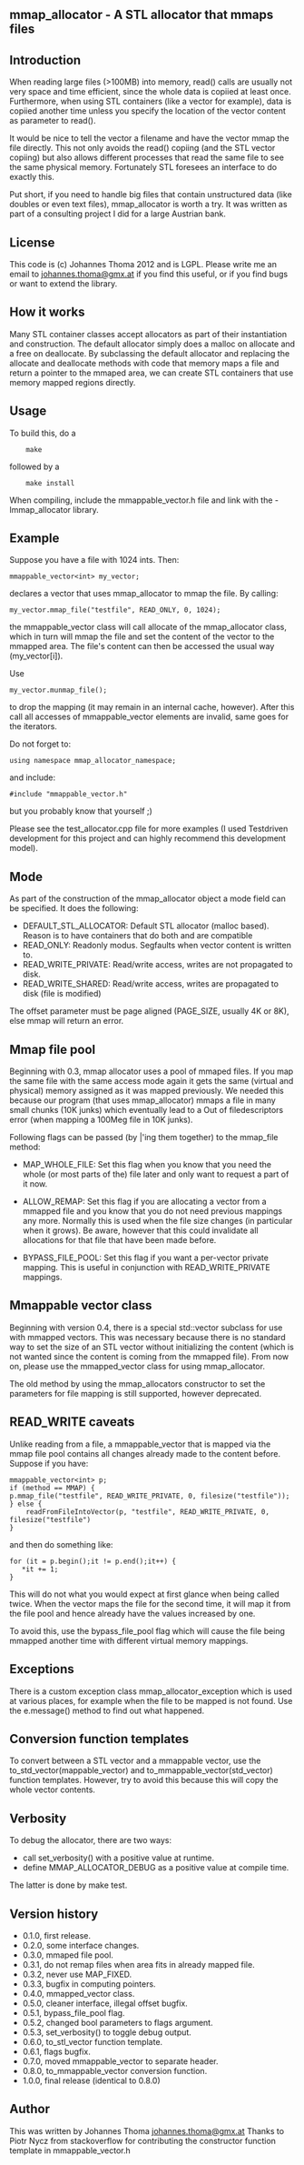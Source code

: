 mmap_allocator - A STL allocator that mmaps files
-------------------------------------------------

Introduction
------------

When reading large files (>100MB) into memory, read() calls are usually 
not very space and time efficient, since the whole data is copiied at
least once. Furthermore, when using STL containers (like a vector for
example), data is copiied another time unless you specify the location
of the vector content as parameter to read(). 

It would be nice to tell the vector a filename and have the vector mmap
the file directly. This not only avoids the read() copiing (and the
STL vector copiing) but also allows different processes that read the
same file to see the same physical memory. Fortunately STL foresees
an interface to do exactly this.

Put short, if you need to handle big files that contain unstructured data 
(like doubles or even text files), mmap_allocator is worth a try. It was
written as part of a consulting project I did for a large Austrian bank.

License
-------

This code is (c) Johannes Thoma 2012 and is LGPL. Please write me an email to 
johannes.thoma@gmx.at if you find this useful, or if you find bugs or want 
to extend the library.

How it works
------------

Many STL container classes accept allocators as part of their instantiation
and construction. The default allocator simply does a malloc on allocate and
a free on deallocate. By subclassing the default allocator and replacing the
allocate and deallocate methods with code that memory maps a file and return
a pointer to the mmaped area, we can create STL containers that use memory
mapped regions directly.

Usage
-----

To build this, do a 

        make

followed by a 

        make install

When compiling, include the mmappable_vector.h file and link with 
the -lmmap_allocator library.

Example
-------

Suppose you have a file with 1024 ints. Then:

	mmappable_vector<int> my_vector;

declares a vector that uses mmap_allocator to mmap the file. By calling:

	my_vector.mmap_file("testfile", READ_ONLY, 0, 1024);

the mmappable_vector class will call allocate of the mmap_allocator
class, which in turn will mmap the file and set the content of the 
vector to the mmapped area. The file's content can then be accessed 
the usual way (my_vector[i]). 

Use 

	my_vector.munmap_file();

to drop the mapping (it may remain in an internal cache, however). After
this call all accesses of mmappable_vector elements are invalid, same
goes for the iterators.

Do not forget to:

	using namespace mmap_allocator_namespace;

and include:

	#include "mmappable_vector.h"

but you probably know that yourself ;)

Please see the test_allocator.cpp file for more examples 
(I used Testdriven development for this project and can highly recommend
this development model).

Mode
----

As part of the construction of the mmap_allocator object a mode field can be 
specified. It does the following:

* DEFAULT_STL_ALLOCATOR: Default STL allocator (malloc based). Reason 
	is to have containers that do both and are compatible
* READ_ONLY: Readonly modus. Segfaults when vector content is written to.
* READ_WRITE_PRIVATE: Read/write access, writes are not propagated to disk.
* READ_WRITE_SHARED: Read/write access, writes are propagated to disk 
	(file is modified)

The offset parameter must be page aligned (PAGE_SIZE, usually 4K or 8K), 
else mmap will return an error.

Mmap file pool
--------------

Beginning with 0.3, mmap allocator uses a pool of mmaped files. If you
map the same file with the same access mode again it gets the same
(virtual and physical) memory assigned as it was mapped previously.
We needed this because our program (that uses mmap_allocator) mmaps
a file in many small chunks (10K junks) which eventually lead to a
Out of filedescriptors error (when mapping a 100Meg file in 10K junks).

Following flags can be passed (by |'ing them together) to the mmap_file
method:

* MAP_WHOLE_FILE: Set this flag when you know that you need
the whole (or most parts of the) file later and only want to 
request a part of it now.

* ALLOW_REMAP: Set this flag if you are allocating a vector
from a mmapped file and you know that you do not need previous
mappings any more. Normally this is used when the file size 
changes (in particular when it grows). Be aware, however that
this could invalidate all allocations for that file that have
been made before.

* BYPASS_FILE_POOL: Set this flag if you want a per-vector
private mapping. This is useful in conjunction with READ_WRITE_PRIVATE
mappings.

Mmappable vector class
----------------------

Beginning with version 0.4, there is a special std::vector subclass 
for use with mmapped vectors. This was necessary because there is
no standard way to set the size of an STL vector without initializing
the content (which is not wanted since the content is coming from the
mmapped file). From now on, please use the mmapped_vector class for
using mmap_allocator.

The old method by using the mmap_allocators constructor to set the
parameters for file mapping is still supported, however deprecated.

READ_WRITE caveats
------------------

Unlike reading from a file, a mmappable_vector that is mapped via
the mmap file pool contains all changes already made to the content
before. Suppose if you have:

    mmappable_vector<int> p;
    if (method == MMAP) {
	p.mmap_file("testfile", READ_WRITE_PRIVATE, 0, filesize("testfile")); 
    } else {
        readFromFileIntoVector(p, "testfile", READ_WRITE_PRIVATE, 0, filesize("testfile")
    }

and then do something like:

    for (it = p.begin();it != p.end();it++) {
       *it += 1;
    }

This will do not what you would expect at first glance when being called
twice. When the vector maps the file for the second time, it will map it
from the file pool and hence already have the values increased by one.

To avoid this, use the bypass_file_pool flag which will cause the file 
being mmapped another time with different virtual memory mappings.

Exceptions
----------

There is a custom exception class mmap_allocator_exception which is
used at various places, for example when the file to be mapped is 
not found. Use the e.message() method to find out what happened.

Conversion function templates
-----------------------------

To convert between a STL vector and a mmappable vector, use the
to_std_vector(mappable_vector) and to_mmappable_vector(std_vector)
function templates. However, try to avoid this because this will
copy the whole vector contents.

Verbosity
---------

To debug the allocator, there are two ways: 

* call set_verbosity() with a positive value at runtime.
* define MMAP_ALLOCATOR_DEBUG as a positive value at compile time.

The latter is done by make test.

Version history
---------------

* 0.1.0, first release.
* 0.2.0, some interface changes.
* 0.3.0, mmaped file pool.
* 0.3.1, do not remap files when area fits in already mapped file.
* 0.3.2, never use MAP_FIXED.
* 0.3.3, bugfix in computing pointers.
* 0.4.0, mmapped_vector class.
* 0.5.0, cleaner interface, illegal offset bugfix.
* 0.5.1, bypass_file_pool flag.
* 0.5.2, changed bool parameters to flags argument.
* 0.5.3, set_verbosity() to toggle debug output.
* 0.6.0, to_stl_vector function template.
* 0.6.1, flags bugfix.
* 0.7.0, moved mmappable_vector to separate header.
* 0.8.0, to_mmappable_vector conversion function.
* 1.0.0, final release (identical to 0.8.0)

Author
------

This was written by Johannes Thoma <johannes.thoma@gmx.at>
Thanks to Piotr Nycz from stackoverflow for contributing 
the constructor function template in mmappable_vector.h
